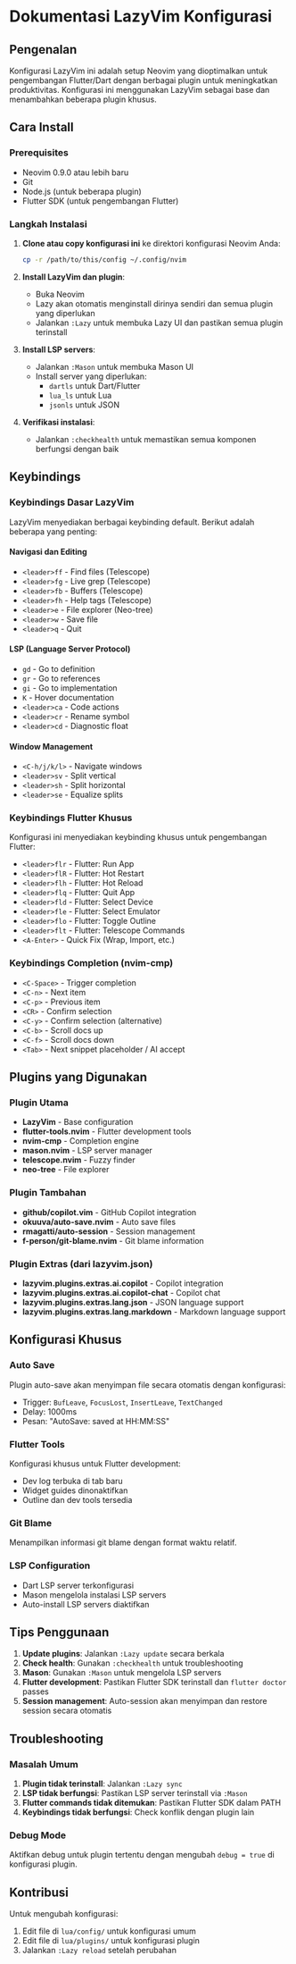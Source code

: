 # Dokumentasi LazyVim Konfigurasi

## Pengenalan

Konfigurasi LazyVim ini adalah setup Neovim yang dioptimalkan untuk pengembangan Flutter/Dart dengan berbagai plugin untuk meningkatkan produktivitas. Konfigurasi ini menggunakan LazyVim sebagai base dan menambahkan beberapa plugin khusus.

## Cara Install

### Prerequisites
- Neovim 0.9.0 atau lebih baru
- Git
- Node.js (untuk beberapa plugin)
- Flutter SDK (untuk pengembangan Flutter)

### Langkah Instalasi

1. **Clone atau copy konfigurasi ini** ke direktori konfigurasi Neovim Anda:
   ```bash
   cp -r /path/to/this/config ~/.config/nvim
   ```

2. **Install LazyVim dan plugin**:
   - Buka Neovim
   - Lazy akan otomatis menginstall dirinya sendiri dan semua plugin yang diperlukan
   - Jalankan `:Lazy` untuk membuka Lazy UI dan pastikan semua plugin terinstall

3. **Install LSP servers**:
   - Jalankan `:Mason` untuk membuka Mason UI
   - Install server yang diperlukan:
     - `dartls` untuk Dart/Flutter
     - `lua_ls` untuk Lua
     - `jsonls` untuk JSON

4. **Verifikasi instalasi**:
   - Jalankan `:checkhealth` untuk memastikan semua komponen berfungsi dengan baik

## Keybindings

### Keybindings Dasar LazyVim
LazyVim menyediakan berbagai keybinding default. Berikut adalah beberapa yang penting:

#### Navigasi dan Editing
- `<leader>ff` - Find files (Telescope)
- `<leader>fg` - Live grep (Telescope)
- `<leader>fb` - Buffers (Telescope)
- `<leader>fh` - Help tags (Telescope)
- `<leader>e` - File explorer (Neo-tree)
- `<leader>w` - Save file
- `<leader>q` - Quit

#### LSP (Language Server Protocol)
- `gd` - Go to definition
- `gr` - Go to references
- `gi` - Go to implementation
- `K` - Hover documentation
- `<leader>ca` - Code actions
- `<leader>cr` - Rename symbol
- `<leader>cd` - Diagnostic float

#### Window Management
- `<C-h/j/k/l>` - Navigate windows
- `<leader>sv` - Split vertical
- `<leader>sh` - Split horizontal
- `<leader>se` - Equalize splits

### Keybindings Flutter Khusus
Konfigurasi ini menyediakan keybinding khusus untuk pengembangan Flutter:

- `<leader>flr` - Flutter: Run App
- `<leader>flR` - Flutter: Hot Restart
- `<leader>flh` - Flutter: Hot Reload
- `<leader>flq` - Flutter: Quit App
- `<leader>fld` - Flutter: Select Device
- `<leader>fle` - Flutter: Select Emulator
- `<leader>flo` - Flutter: Toggle Outline
- `<leader>flt` - Flutter: Telescope Commands
- `<A-Enter>` - Quick Fix (Wrap, Import, etc.)

### Keybindings Completion (nvim-cmp)
- `<C-Space>` - Trigger completion
- `<C-n>` - Next item
- `<C-p>` - Previous item
- `<CR>` - Confirm selection
- `<C-y>` - Confirm selection (alternative)
- `<C-b>` - Scroll docs up
- `<C-f>` - Scroll docs down
- `<Tab>` - Next snippet placeholder / AI accept

## Plugins yang Digunakan

### Plugin Utama
- **LazyVim** - Base configuration
- **flutter-tools.nvim** - Flutter development tools
- **nvim-cmp** - Completion engine
- **mason.nvim** - LSP server manager
- **telescope.nvim** - Fuzzy finder
- **neo-tree** - File explorer

### Plugin Tambahan
- **github/copilot.vim** - GitHub Copilot integration
- **okuuva/auto-save.nvim** - Auto save files
- **rmagatti/auto-session** - Session management
- **f-person/git-blame.nvim** - Git blame information

### Plugin Extras (dari lazyvim.json)
- **lazyvim.plugins.extras.ai.copilot** - Copilot integration
- **lazyvim.plugins.extras.ai.copilot-chat** - Copilot chat
- **lazyvim.plugins.extras.lang.json** - JSON language support
- **lazyvim.plugins.extras.lang.markdown** - Markdown language support

## Konfigurasi Khusus

### Auto Save
Plugin auto-save akan menyimpan file secara otomatis dengan konfigurasi:
- Trigger: `BufLeave`, `FocusLost`, `InsertLeave`, `TextChanged`
- Delay: 1000ms
- Pesan: "AutoSave: saved at HH:MM:SS"

### Flutter Tools
Konfigurasi khusus untuk Flutter development:
- Dev log terbuka di tab baru
- Widget guides dinonaktifkan
- Outline dan dev tools tersedia

### Git Blame
Menampilkan informasi git blame dengan format waktu relatif.

### LSP Configuration
- Dart LSP server terkonfigurasi
- Mason mengelola instalasi LSP servers
- Auto-install LSP servers diaktifkan

## Tips Penggunaan

1. **Update plugins**: Jalankan `:Lazy update` secara berkala
2. **Check health**: Gunakan `:checkhealth` untuk troubleshooting
3. **Mason**: Gunakan `:Mason` untuk mengelola LSP servers
4. **Flutter development**: Pastikan Flutter SDK terinstall dan `flutter doctor` passes
5. **Session management**: Auto-session akan menyimpan dan restore session secara otomatis

## Troubleshooting

### Masalah Umum
1. **Plugin tidak terinstall**: Jalankan `:Lazy sync`
2. **LSP tidak berfungsi**: Pastikan LSP server terinstall via `:Mason`
3. **Flutter commands tidak ditemukan**: Pastikan Flutter SDK dalam PATH
4. **Keybindings tidak berfungsi**: Check konflik dengan plugin lain

### Debug Mode
Aktifkan debug untuk plugin tertentu dengan mengubah `debug = true` di konfigurasi plugin.

## Kontribusi
Untuk mengubah konfigurasi:
1. Edit file di `lua/config/` untuk konfigurasi umum
2. Edit file di `lua/plugins/` untuk konfigurasi plugin
3. Jalankan `:Lazy reload` setelah perubahan
